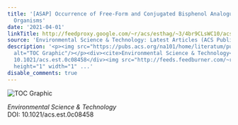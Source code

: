 ```yaml
---
title: '[ASAP] Occurrence of Free-Form and Conjugated Bisphenol Analogues in Marine
  Organisms'
date: '2021-04-01'
linkTitle: http://feedproxy.google.com/~r/acs/esthag/~3/4br9CLsWC10/acs.est.0c08458
source: 'Environmental Science & Technology: Latest Articles (ACS Publications)'
description: '<p><img src="https://pubs.acs.org/na101/home/literatum/publisher/achs/journals/content/esthag/0/esthag.ahead-of-print/acs.est.0c08458/20210401/images/medium/es0c08458_0005.gif"
  alt="TOC Graphic"/></p><div><cite>Environmental Science & Technology</cite></div><div>DOI:
  10.1021/acs.est.0c08458</div><img src="http://feeds.feedburner.com/~r/acs/esthag/~4/4br9CLsWC10"
  height="1" width="1" ...'
disable_comments: true
---
```

<p><img src="https://pubs.acs.org/na101/home/literatum/publisher/achs/journals/content/esthag/0/esthag.ahead-of-print/acs.est.0c08458/20210401/images/medium/es0c08458_0005.gif" alt="TOC Graphic"/></p><div><cite>Environmental Science & Technology</cite></div><div>DOI: 10.1021/acs.est.0c08458</div><img src="http://feeds.feedburner.com/~r/acs/esthag/~4/4br9CLsWC10" height="1" width="1" ...